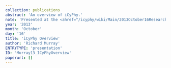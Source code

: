 ```yaml
---
collection: publications
abstract: 'An overview of iCyPhy.'
note: 'Presented at the <ahref="/icyphy/wiki/Main/2013October16ResearchMeeting">October 16, 2013 iCyPhy Research Meeting</a> atUTAS Hartford/Windsor Locks.'
year: '2013'
month: 'October'
day: '16'
title: 'iCyPhy Overview'
author: 'Richard Murray'
ENTRYTYPE: 'presentation'
ID: 'Murray13_ICyPhyOverview'
paperurl: []
---
```

